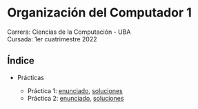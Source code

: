 # Organización del Computador 1

Carrera: Ciencias de la Computación - UBA\
Cursada: 1er cuatrimestre 2022

## Índice

- Prácticas

  - Práctica 1: [enunciado](Prácticas/Enunciados/Práctica1.pdf), [soluciones](Prácticas/Soluciones/Práctica1.md)
  - Práctica 2: [enunciado](Prácticas/Enunciados/Práctica2.pdf), [soluciones](Prácticas/Soluciones/Práctica2.pdf)
